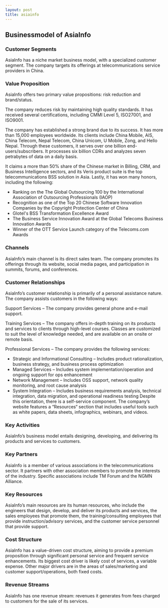 ```yaml
---
layout: post
title: asiainfo
---
```


Businessmodel of AsiaInfo
--------------------------

### Customer Segments

AsiaInfo has a niche market business model, with a specialized customer segment. The company targets its offerings at telecommunications service providers in China.

### Value Proposition

AsiaInfo offers two primary value propositions: risk reduction and brand/status.

The company reduces risk by maintaining high quality standards. It has received several certifications, including CMMI Level 5, ISO27001, and ISO9001.

The company has established a strong brand due to its success. It has more than 15,000 employees worldwide. Its clients include China Mobile, AIS, China Telecom, Nepal Telecom, China Unicom, U Mobile, Zong, and Hello Nepal. Through these customers, it serves over one billion end-users/subscribers. It processes six billion CDRs and analyzes seven petrabytes of data on a daily basis.

It claims a more than 50% share of the Chinese market in Billing, CRM, and Business Intelligence sectors, and its Veris product suite is the top telecommunications BSS solution in Asia. Lastly, it has won many honors, including the following:

 * Ranking on the The Global Outsourcing 100 by the International Association of Outsourcing Professionals (IAOP)
* Recognition as one of the Top 20 Chinese Software Innovation Companies by the Copyright Protection Center of China
* Glotel's BSS Transformation Excellence Award
* The Business Service Innovation Award at the Global Telecoms Business Innovation Awards
* Winner of the OTT Service Launch category of the Telecoms.com Awards
 ### Channels

AsiaInfo’s main channel is its direct sales team. The company promotes its offerings through its website, social media pages, and participation in summits, forums, and conferences.

### Customer Relationships

AsiaInfo’s customer relationship is primarily of a personal assistance nature. The company assists customers in the following ways:

Support Services – The company provides general phone and e-mail support.

Training Services – The company offers in-depth training on its products and services to clients through high-level courses. Classes are customized to suit the level of knowledge needed, and are available on an onsite or remote basis.

Professional Services – The company provides the following services:

 * Strategic and Informational Consulting – Includes product rationalization, business strategy, and business process optimization
* Managed Services – Includes system implementation/operation and ongoing support for ops enhancement
* Network Management – Includes OSS support, network quality monitoring, and root cause analysis
* System Integration – Includes business requirements analysis, technical integration, data migration, and operational readiness testing
 Despite this orientation, there is a self-service component. The company’s website features a “Resources“ section that includes useful tools such as white papers, data sheets, infographics, webinars, and videos.

### Key Activities

AsiaInfo’s business model entails designing, developing, and delivering its products and services to customers.

### Key Partners

AsiaInfo is a member of various associations in the telecommunications sector. It partners with other association members to promote the interests of the industry. Specific associations include TM Forum and the NGMN Alliance.

### Key Resources

AsiaInfo’s main resources are its human resources, who include the engineers that design, develop, and deliver its products and services, the sales employees that promote them, the training/consulting employees that provide instruction/advisory services, and the customer service personnel that provide support.

### Cost Structure

AsiaInfo has a value-driven cost structure, aiming to provide a premium proposition through significant personal service and frequent service enhancements. Its biggest cost driver is likely cost of services, a variable expense. Other major drivers are in the areas of sales/marketing and customer support/operations, both fixed costs.

### Revenue Streams

AsiaInfo has one revenue stream: revenues it generates from fees charged to customers for the sale of its services.
